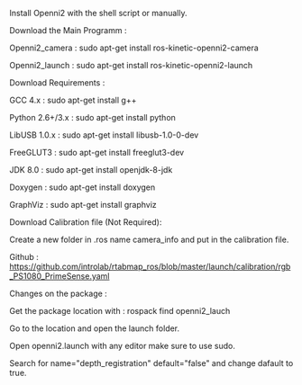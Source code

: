 Install Openni2 with the shell script or manually. 

Download the Main Programm : 

Openni2_camera : sudo apt-get install ros-kinetic-openni2-camera

Openni2_launch : sudo apt-get install ros-kinetic-openni2-launch

Download Requirements : 

GCC 4.x : sudo apt-get install g++ 

Python 2.6+/3.x : sudo apt-get install python 

LibUSB 1.0.x : sudo apt-get install libusb-1.0-0-dev

FreeGLUT3 : sudo apt-get install freeglut3-dev

JDK 8.0 :  sudo apt-get install openjdk-8-jdk

Doxygen : sudo apt-get install doxygen 

GraphViz : sudo apt-get install graphviz 

Download Calibration file (Not Required): 

Create a new folder in .ros name camera_info and put in the calibration file. 

Github : https://github.com/introlab/rtabmap_ros/blob/master/launch/calibration/rgb_PS1080_PrimeSense.yaml

Changes on the package : 

Get the package location with : rospack find openni2_lauch 

Go to the location and open the launch folder. 

Open openni2.launch with any editor make sure to use sudo. 

Search for name="depth_registration" default="false" and change dafault to true. 




